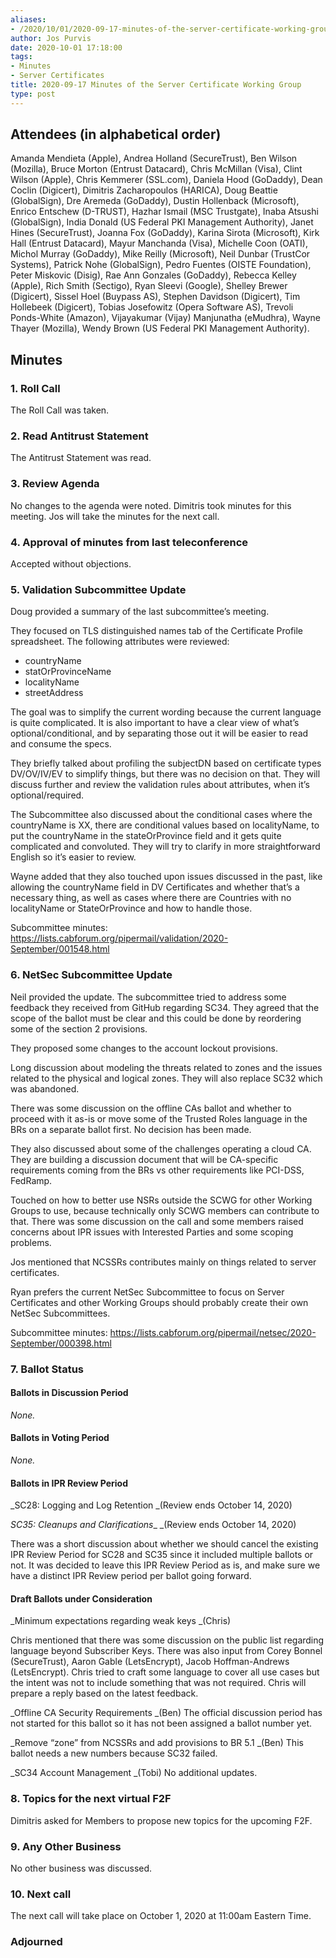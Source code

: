 ```yaml
---
aliases:
- /2020/10/01/2020-09-17-minutes-of-the-server-certificate-working-group/
author: Jos Purvis
date: 2020-10-01 17:18:00
tags:
- Minutes
- Server Certificates
title: 2020-09-17 Minutes of the Server Certificate Working Group
type: post
---
```


## Attendees (in alphabetical order)

Amanda Mendieta (Apple), Andrea Holland (SecureTrust), Ben Wilson (Mozilla), Bruce Morton (Entrust Datacard), Chris McMillan (Visa), Clint Wilson (Apple), Chris Kemmerer (SSL.com), Daniela Hood (GoDaddy), Dean Coclin (Digicert), Dimitris Zacharopoulos (HARICA), Doug Beattie (GlobalSign), Dre Aremeda (GoDaddy), Dustin Hollenback (Microsoft), Enrico Entschew (D-TRUST), Hazhar Ismail (MSC Trustgate), Inaba Atsushi (GlobalSign), India Donald (US Federal PKI Management Authority), Janet Hines (SecureTrust), Joanna Fox (GoDaddy), Karina Sirota (Microsoft), Kirk Hall (Entrust Datacard), Mayur Manchanda (Visa), Michelle Coon (OATI), Michol Murray (GoDaddy), Mike Reilly (Microsoft), Neil Dunbar (TrustCor Systems), Patrick Nohe (GlobalSign), Pedro Fuentes (OISTE Foundation), Peter Miskovic (Disig), Rae Ann Gonzales (GoDaddy), Rebecca Kelley (Apple), Rich Smith (Sectigo), Ryan Sleevi (Google), Shelley Brewer (Digicert), Sissel Hoel (Buypass AS), Stephen Davidson (Digicert), Tim Hollebeek (Digicert), Tobias Josefowitz (Opera Software AS), Trevoli Ponds-White (Amazon), Vijayakumar (Vijay) Manjunatha (eMudhra), Wayne Thayer (Mozilla), Wendy Brown (US Federal PKI Management Authority).

## Minutes

### 1. Roll Call

The Roll Call was taken.

### 2. Read Antitrust Statement

The Antitrust Statement was read.

### 3. Review Agenda

No changes to the agenda were noted. Dimitris took minutes for this meeting. Jos will take the minutes for the next call.

### 4. Approval of minutes from last teleconference

Accepted without objections.

### 5. Validation Subcommittee Update

Doug provided a summary of the last subcommittee’s meeting.

They focused on TLS distinguished names tab of the Certificate Profile spreadsheet. The following attributes were reviewed:

- countryName
- statOrProvinceName
- localityName
- streetAddress

The goal was to simplify the current wording because the current language is quite complicated. It is also important to have a clear view of what’s optional/conditional, and by separating those out it will be easier to read and consume the specs.

They briefly talked about profiling the subjectDN based on certificate types DV/OV/IV/EV to simplify things, but there was no decision on that. They will discuss further and review the validation rules about attributes, when it’s optional/required.

The Subcommittee also discussed about the conditional cases where the countryName is XX, there are conditional values based on localityName, to put the countryName in the stateOrProvince field and it gets quite complicated and convoluted. They will try to clarify in more straightforward English so it’s easier to review.

Wayne added that they also touched upon issues discussed in the past, like allowing the countryName field in DV Certificates and whether that’s a necessary thing, as well as cases where there are Countries with no localityName or StateOrProvince and how to handle those.

Subcommittee minutes: https://lists.cabforum.org/pipermail/validation/2020-September/001548.html

### 6. NetSec Subcommittee Update

Neil provided the update. The subcommittee tried to address some feedback they received from GitHub regarding SC34. They agreed that the scope of the ballot must be clear and this could be done by reordering some of the section 2 provisions.

They proposed some changes to the account lockout provisions.

Long discussion about modeling the threats related to zones and the issues related to the physical and logical zones. They will also replace SC32 which was abandoned.

There was some discussion on the offline CAs ballot and whether to proceed with it as-is or move some of the Trusted Roles language in the BRs on a separate ballot first. No decision has been made.

They also discussed about some of the challenges operating a cloud CA. They are building a discussion document that will be CA-specific requirements coming from the BRs vs other requirements like PCI-DSS, FedRamp.

Touched on how to better use NSRs outside the SCWG for other Working Groups to use, because technically only SCWG members can contribute to that. There was some discussion on the call and some members raised concerns about IPR issues with Interested Parties and some scoping problems.

Jos mentioned that NCSSRs contributes mainly on things related to server certificates.

Ryan prefers the current NetSec Subcommittee to focus on Server Certificates and other Working Groups should probably create their own NetSec Subcommittees.

Subcommittee minutes: https://lists.cabforum.org/pipermail/netsec/2020-September/000398.html

### 7. Ballot Status

#### Ballots in Discussion Period

_None._

#### Ballots in Voting Period

_None._

#### Ballots in IPR Review Period

\_SC28: Logging and Log Retention \_(Review ends October 14, 2020)

_SC35: Cleanups and Clarifications_\_ \_(Review ends October 14, 2020)

There was a short discussion about whether we should cancel the existing IPR Review Period for SC28 and SC35 since it included multiple ballots or not. It was decided to leave this IPR Review Period as is, and make sure we have a distinct IPR Review period per ballot going forward.

#### Draft Ballots under Consideration

\_Minimum expectations regarding weak keys \_(Chris)

Chris mentioned that there was some discussion on the public list regarding language beyond Subscriber Keys. There was also input from Corey Bonnel (SecureTrust), Aaron Gable (LetsEncrypt), Jacob Hoffman-Andrews (LetsEncrypt). Chris tried to craft some language to cover all use cases but the intent was not to include something that was not required. Chris will prepare a reply based on the latest feedback.

\_Offline CA Security Requirements \_(Ben)
The official discussion period has not started for this ballot so it has not been assigned a ballot number yet.

\_Remove “zone” from NCSSRs and add provisions to BR 5.1 \_(Ben)
This ballot needs a new numbers because SC32 failed.

\_SC34 Account Management \_(Tobi)
No additional updates.

### 8. Topics for the next virtual F2F

Dimitris asked for Members to propose new topics for the upcoming F2F.

### 9. Any Other Business

No other business was discussed.

### 10. Next call

The next call will take place on October 1, 2020 at 11:00am Eastern Time.

### Adjourned